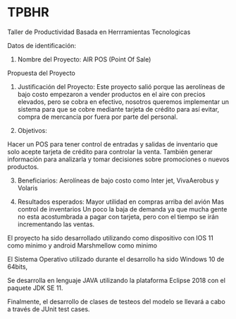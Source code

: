 # TPBHR
Taller de Productividad  Basada en Herrramientas Tecnologicas

Datos de identificación:
1.	Nombre del Proyecto:
AIR POS (Point Of Sale)


Propuesta del Proyecto
1.	Justificación del Proyecto:
Este proyecto salió porque las aerolíneas de bajo costo empezaron a vender productos en el aire con precios elevados, pero se cobra en efectivo, nosotros queremos implementar un sistema para que se cobre mediante tarjeta de crédito para así evitar, compra de mercancía por fuera por parte del personal.

2.	Objetivos:

Hacer un POS para tener control de entradas y salidas de inventario que solo acepte tarjeta de crédito para controlar la venta. También generar información para analizarla y tomar decisiones sobre promociones o nuevos productos.

3.	Beneficiarios:
Aerolíneas de bajo costo como Inter jet, VivaAerobus y Volaris

4.	Resultados esperados:
Mayor utilidad en compras arriba del avión 
Mas control de inventarios
Un poco la baja de demanda ya que mucha gente no esta acostumbrada a pagar con tarjeta, pero con el tiempo se irán incrementando las ventas.

El proyecto ha sido desarrollado utilizando como dispositivo con IOS 11 como minimo y android Marshmellow como minimo

El Sistema Operativo utilizado durante el desarrollo ha sido Windows 10 de 64bits,

Se desarrolla en lenguaje JAVA utilizando la plataforma Eclipse 2018 con el paquete JDK SE 11.


Finalmente, el desarrollo de clases de testeos del modelo se llevará a cabo a través de JUnit test cases.

